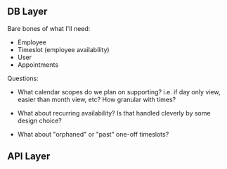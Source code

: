 ## DB Layer

Bare bones of what I'll need:

- Employee
- Timeslot (employee availability)
- User
- Appointments

Questions:

- What calendar scopes do we plan on supporting? i.e. if day only view, easier than month view, etc? How granular with times?

- What about recurring availability? Is that handled cleverly by some design choice?

- What about "orphaned" or "past" one-off timeslots?

## API Layer
